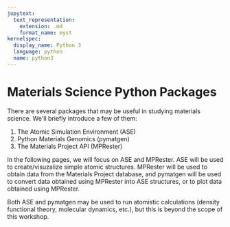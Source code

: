 ```yaml
---
jupytext:
  text_representation:
    extension: .md
    format_name: myst
kernelspec:
  display_name: Python 3
  language: python
  name: python3
---
```


# Materials Science Python Packages

There are several packages that may be useful in studying materials science. We'll briefly introduce a few of them:
1. The Atomic Simulation Environment (ASE)
2. Python Materials Genomics (pymatgen)
3. The Materials Project API (MPRester)

In the following pages, we will focus on ASE and MPRester. ASE will be used to create/visuzalize simple atomic structures. MPRester will be used to obtain data from the Materials Project database, and pymatgen will be used to convert data obtained using MPRester into ASE structures, or to plot data obtained using MPRester.

Both ASE and pymatgen may be used to run atomistic calculations (density functional theory, molecular dynamics, etc.), but this is beyond the scope of this workshop.
